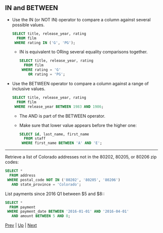 ## IN and BETWEEN

* Use the IN (or NOT IN) operator to compare a column against several possible values.

  ```sql
  SELECT title, release_year, rating
    FROM film
   WHERE rating IN ('G', 'PG');
  ```

  * IN is equivalent to ORing several equality comparisons together.

    ```sql
    SELECT title, release_year, rating
      FROM film
     WHERE rating = 'G'
        OR rating = 'PG';
    ```

* Use the BETWEEN operator to compare a column against a range of inclusive values.

  ```sql
  SELECT title, release_year, rating
    FROM film
   WHERE release_year BETWEEN 1983 AND 1986;
  ```

  * The AND is part of the BETWEEN operator.
  * Make sure that lower value appears before the higher one:

    ```sql
    SELECT id, last_name, first_name
      FROM staff
     WHERE first_name BETWEEN 'A' AND 'E';
    ```

<hr>

Retrieve a list of Colorado addresses not in the 80202, 80205, or 80206 zip codes:
```sql
SELECT *
  FROM address
 WHERE postal_code NOT IN ('80202', '80205', '80206')
   AND state_province = 'Colorado';
```

List payments since 2016 Q1 between $5 and $8::
```sql
SELECT *
  FROM payment
 WHERE payment_date BETWEEN '2016-01-01' AND '2016-04-01'
   AND amount BETWEEN 5 AND 8;
```


[Prev](README.md) | [Up](../README.md) | [Next](LikeRegexp.md)
